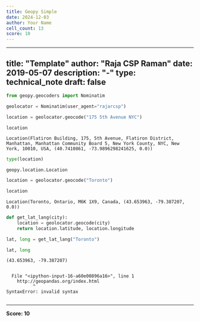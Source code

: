 ```yaml
---
title: Geopy Simple
date: 2024-12-03
author: Your Name
cell_count: 13
score: 10
---
```


---
title: "Template"
author: "Raja CSP Raman"
date: 2019-05-07
description: "-"
type: technical_note
draft: false
---

```python
from geopy.geocoders import Nominatim
```


```python
geolocator = Nominatim(user_agent="rajarcsp")
```


```python
location = geolocator.geocode("175 5th Avenue NYC")
```


```python
location
```




    Location(Flatiron Building, 175, 5th Avenue, Flatiron District, Manhattan, Manhattan Community Board 5, New York County, NYC, New York, 10010, USA, (40.7410861, -73.9896298241625, 0.0))




```python
type(location)
```




    geopy.location.Location




```python
location = geolocator.geocode("Toronto")
```


```python
location
```




    Location(Toronto, Ontario, M6K 1X9, Canada, (43.653963, -79.387207, 0.0))




```python
def get_lat_lang(city):
    location = geolocator.geocode(city)
    return location.latitude, location.longitude
```


```python
lat, long = get_lat_lang("Toronto")
```


```python
lat, long
```




    (43.653963, -79.387207)




```python

```


      File "<ipython-input-16-a60e00896a16>", line 1
        http://geopandas.org/index.html
              ^
    SyntaxError: invalid syntax




```python

```


---
**Score: 10**